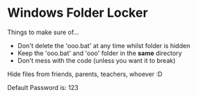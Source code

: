 # Windows Folder Locker

Things to make sure of...

- Don't delete the 'ooo.bat' at any time whilst folder is hidden
- Keep the 'ooo.bat' and 'ooo' folder in the **same** directory
- Don't mess with the code (unless you want it to break)

Hide files from friends, parents, teachers, whoever :D

Default Password is: 123
